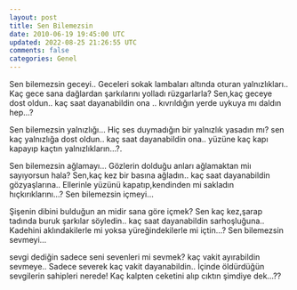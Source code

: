 ```yaml
---           
layout: post
title: Sen Bilemezsin
date: 2010-06-19 19:45:00 UTC
updated: 2022-08-25 21:26:55 UTC
comments: false
categories: Genel
---
```

Sen bilemezsin geceyi..
Geceleri sokak lambaları altında oturan yalnızlıkları..
Kaç gece sana dağlardan şarkılarını yolladı rüzgarlarla?
Sen,kaç geceye dost oldun..
kaç saat dayanabildin ona ..
kıvrıldığın yerde uykuya mı daldın hep…? 

Sen bilemezsin yalnızlığı…
Hiç ses duymadığın bir yalnızlık yasadın mı?
sen kaç yalnızlığa dost oldun..
kaç saat dayanabildin ona..
yüzüne kaç kapı kapayıp kaçtın yalnızlıkların…?. 

Sen bilemezsin ağlamayı… 
Gözlerin dolduğu anları ağlamaktan miı sayıyorsun hala? 
Sen,kaç kez bir basına ağladın..
kaç saat dayanabildin gözyaşlarına..
Ellerinle yüzünü kapatıp,kendinden mi sakladın hıçkırıklarını…?
Sen bilemezsin içmeyi… 

Şişenin dibini bulduğun an midir sana göre içmek?
Sen kaç kez,şarap tadında buruk şarkılar söyledin..
kaç saat dayanabildin sarhoşluğuna..
Kadehini aklındakilerle mi yoksa yüreğindekilerle mi içtin…?
Sen bilemezsin sevmeyi… 

sevgi dediğin sadece seni sevenleri mi sevmek? 
kaç vakit ayırabildin sevmeye..
Sadece severek kaç vakit dayanabildin..
İçinde öldürdüğün sevgilerin sahipleri nerede!
Kaç kalpten ceketini alıp cıktın şimdiye dek…??
